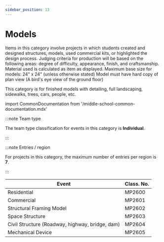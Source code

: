 ```yaml
---
sidebar_position: 13
---
```


# Models

Items in this category involve projects in which students created and designed structures, models, used commercial kits, or highlighted the design process. Judging criteria for production will be based on the following areas: degree of difficulty, appearance, finish, and craftsmanship. Material used is calculated as item as displayed. Maximum base size for models: 24" x 24" (unless otherwise stated) Model must have hard copy of plan view (A bird's eye view of the ground floor)

This category is for finished models with detailing, full landscaping, sidewalks, trees, cars, people, etc.

import CommonDocumentation from '/middle-school-common-documentation.mdx'

<CommonDocumentation />

:::note Team type

The team type classification for events in this category is **Individual**.

:::

:::note Entries / region

For projects in this category, the maximum number of entries per region is **7**.

:::

| Event                                           | Class. No. |
| ----------------------------------------------- | ---------- |
| Residential                                     | MP2600     |
| Commercial                                      | MP2601     |
| Structural Framing Model                        | MP2602     |
| Space Structure                                 | MP2603     |
| Civil Structure (Roadway, highway, bridge, dam) | MP2604     |
| Mechanical Device                               | MP2605     |
